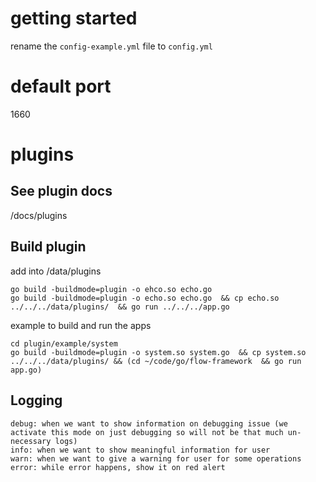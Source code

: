 
# getting started
rename the `config-example.yml` file to `config.yml`

# default port
1660

# plugins
## See plugin docs
/docs/plugins


## Build plugin
add into /data/plugins

```
go build -buildmode=plugin -o ehco.so echo.go
go build -buildmode=plugin -o echo.so echo.go  && cp echo.so  ../../../data/plugins/  && go run ../../../app.go
```
example to build and run the apps
```
cd plugin/example/system
go build -buildmode=plugin -o system.so system.go  && cp system.so  ../../../data/plugins/ && (cd ~/code/go/flow-framework  && go run app.go)
```

## Logging
```
debug: when we want to show information on debugging issue (we activate this mode on just debugging so will not be that much un-necessary logs)
info: when we want to show meaningful information for user
warn: when we want to give a warning for user for some operations
error: while error happens, show it on red alert  
```